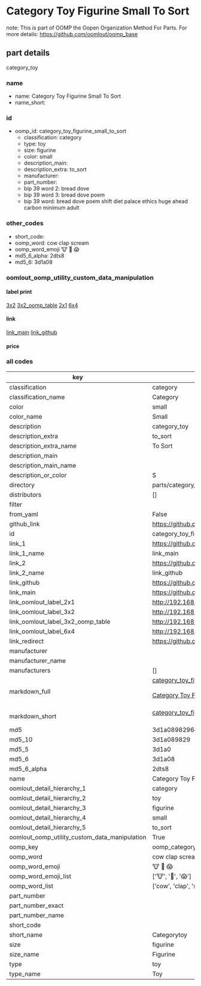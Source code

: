 # Category Toy Figurine Small To Sort  

note: This is part of OOMP the Oopen Organization Method For Parts. For more details: https://github.com/oomlout/oomp_base

##  part details
  



category_toy



### name
* name: Category Toy Figurine Small To Sort
* name_short: 
### id
* oomp_id: category_toy_figurine_small_to_sort
  * classification: category
  * type: toy
  * size: figurine
  * color: small
  * description_main: 
  * description_extra: to_sort
  * manufacturer: 
  * part_number: 
  * bip 39 word 2: bread dove
  * bip 39 word 3: bread dove poem
  * bip 39 word: bread dove poem shift diet palace ethics huge ahead carbon minimum adult

### other_codes
* short_code: 
* oomp_word: cow clap scream
* oomp_word_emoji :cow: :clap: :scream:
* md5_6_alpha: 2dts8
* md5_6: 3d1a08






### oomlout_oomp_utility_custom_data_manipulation
#### label print
[3x2](http://192.168.1.245:1112/?label=oomp%202dts8)
[3x2_oomp_table](http://192.168.1.108:1112/?label=oomp%202dts8)
[2x1](http://192.168.1.242:1112/?label=oomp%202dts8)
[6x4](http://192.168.1.55:1112/?label=oomp%202dts8)    

#### link

[link_main](https://github.com/oomlout/oomlout_oomp_version_1_messy/tree/main/parts/category_toy_figurine_small_to_sort) [link_github](https://github.com/oomlout/oomlout_oomp_version_1_messy/tree/main/parts/category_toy_figurine_small_to_sort)                             

#### price







### all codes 
| key | value |  
| --- | --- |  
| classification | category |  
| classification_name | Category |  
| color | small |  
| color_name | Small |  
| description | category_toy |  
| description_extra | to_sort |  
| description_extra_name | To Sort |  
| description_main |  |  
| description_main_name |  |  
| description_or_color | S  |  
| directory | parts/category_toy_figurine_small_to_sort |  
| distributors | [] |  
| filter |  |  
| from_yaml | False |  
| github_link | https://github.com/oomlout/oomlout_oomp_part_src/tree/main/parts/category_toy_figurine_small_to_sort |  
| id | category_toy_figurine_small_to_sort |  
| link_1 | https://github.com/oomlout/oomlout_oomp_version_1_messy/tree/main/parts/category_toy_figurine_small_to_sort |  
| link_1_name | link_main |  
| link_2 | https://github.com/oomlout/oomlout_oomp_version_1_messy/tree/main/parts/category_toy_figurine_small_to_sort |  
| link_2_name | link_github |  
| link_github | https://github.com/oomlout/oomlout_oomp_version_1_messy/tree/main/parts/category_toy_figurine_small_to_sort |  
| link_main | https://github.com/oomlout/oomlout_oomp_version_1_messy/tree/main/parts/category_toy_figurine_small_to_sort |  
| link_oomlout_label_2x1 | http://192.168.1.242:1112/?label=oomp%202dts8 |  
| link_oomlout_label_3x2 | http://192.168.1.245:1112/?label=oomp%202dts8 |  
| link_oomlout_label_3x2_oomp_table | http://192.168.1.108:1112/?label=oomp%202dts8 |  
| link_oomlout_label_6x4 | http://192.168.1.55:1112/?label=oomp%202dts8 |  
| link_redirect | https://github.com/oomlout/oomlout_oomp_version_1_messy/tree/main/parts/category_toy_figurine_small_to_sort |  
| manufacturer |  |  
| manufacturer_name |  |  
| manufacturers | [] |  
| markdown_full | [category_toy_figurine_small_to_sort](none)<br>[](none)<br>[Category Toy Figurine Small To Sort](none)<br><br> |  
| markdown_short | [category_toy_figurine_small_to_sort](none)<br><br> |  
| md5 | 3d1a0898296ea9b67c9edc5d4e1070db |  
| md5_10 | 3d1a089829 |  
| md5_5 | 3d1a0 |  
| md5_6 | 3d1a08 |  
| md5_6_alpha | 2dts8 |  
| name | Category Toy Figurine Small To Sort |  
| oomlout_detail_hierarchy_1 | category |  
| oomlout_detail_hierarchy_2 | toy |  
| oomlout_detail_hierarchy_3 | figurine |  
| oomlout_detail_hierarchy_4 | small |  
| oomlout_detail_hierarchy_5 | to_sort |  
| oomlout_oomp_utility_custom_data_manipulation | True |  
| oomp_key | oomp_category_toy_figurine_small_to_sort |  
| oomp_word | cow clap scream |  
| oomp_word_emoji | :cow: :clap: :scream: |  
| oomp_word_emoji_list | [':cow:', ':clap:', ':scream:'] |  
| oomp_word_list | ['cow', 'clap', 'scream'] |  
| part_number |  |  
| part_number_exact |  |  
| part_number_name |  |  
| short_code |  |  
| short_name | Categorytoy |  
| size | figurine |  
| size_name | Figurine |  
| type | toy |  
| type_name | Toy |  
